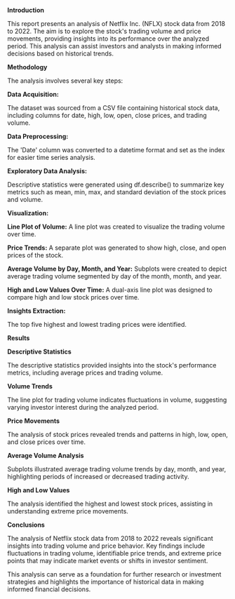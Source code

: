 **Introduction**

This report presents an analysis of Netflix Inc. (NFLX) stock data from 2018 to 2022. The aim is to explore the stock's trading volume and price movements, providing insights into its performance over the analyzed period. This analysis can assist investors and analysts in making informed decisions based on historical trends.

**Methodology**

The analysis involves several key steps:

**Data Acquisition:**

The dataset was sourced from a CSV file containing historical stock data, including columns for date, high, low, open, close prices, and trading volume.

**Data Preprocessing:**

The 'Date' column was converted to a datetime format and set as the index for easier time series analysis.

**Exploratory Data Analysis:**

Descriptive statistics were generated using df.describe() to summarize key metrics such as mean, min, max, and standard deviation of the stock prices and volume.

**Visualization:**

**Line Plot of Volume:** A line plot was created to visualize the trading volume over time.

**Price Trends:** A separate plot was generated to show high, close, and open prices of the stock.

**Average Volume by Day, Month, and Year:** Subplots were created to depict average trading volume segmented by day of the month, month, and year.

**High and Low Values Over Time:** A dual-axis line plot was designed to compare high and low stock prices over time.

**Insights Extraction:**

The top five highest and lowest trading prices were identified.

**Results**

**Descriptive Statistics**

The descriptive statistics provided insights into the stock's performance metrics, including average prices and trading volume.

**Volume Trends**

The line plot for trading volume indicates fluctuations in volume, suggesting varying investor interest during the analyzed period.

**Price Movements**

The analysis of stock prices revealed trends and patterns in high, low, open, and close prices over time.

**Average Volume Analysis**

Subplots illustrated average trading volume trends by day, month, and year, highlighting periods of increased or decreased trading activity.

**High and Low Values**

The analysis identified the highest and lowest stock prices, assisting in understanding extreme price movements.

**Conclusions**

The analysis of Netflix stock data from 2018 to 2022 reveals significant insights into trading volume and price behavior. Key findings include fluctuations in trading volume, identifiable price trends, and extreme price points that may indicate market events or shifts in investor sentiment.

This analysis can serve as a foundation for further research or investment strategies and highlights the importance of historical data in making informed financial decisions.
